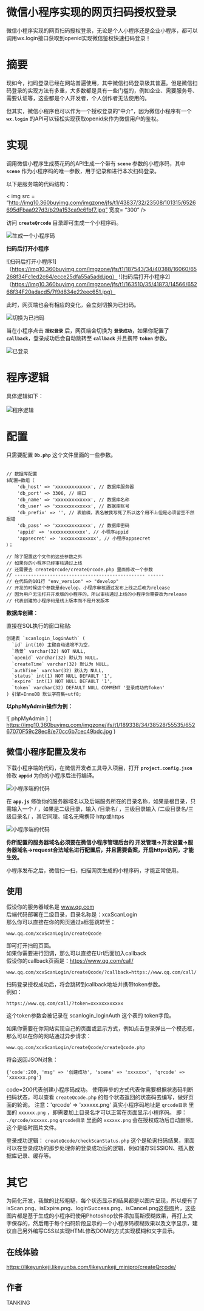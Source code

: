 # 微信小程序实现的网页扫码授权登录

微信小程序实现的网页扫码授权登录，无论是个人小程序还是企业小程序，都可以调用wx.login接口获取到openid实现微信鉴权快速扫码登录！

# 摘要

现如今，扫码登录已经在网站普遍使用，其中微信扫码登录极其普遍。但是微信扫码登录的实现方法有多重，大多数都是具有一些门槛的，例如企业、需要服务号、需要认证等，这些都是个人开发者，个人创作者无法使用的。

但其实，微信小程序也可以作为一个授权登录的“中介”，因为微信小程序有一个 **`wx.login`** 的API可以轻松实现获取openid来作为微信用户的鉴权。

# 实现

调用微信小程序生成葵花码的API生成一个带有 **`scene`** 参数的小程序码，其中 **`scene`** 作为小程序码的唯一参数，用于记录和进行本次扫码登录。

以下是服务端的代码结构：

< img src = “http://img10.360buyimg.com/imgzone/jfs/t1/43837/32/23508/101315/6526695dFbaa927d3/b29a153ca9c6fbf7.jpg” 宽度= “300”  />

访问 **`createQrcode`** 目录即可生成一个小程序码。

![生成一个小程序码](https://img10.360buyimg.com/imgzone/jfs/t1/219772/40/35160/20329/6526695dF28d1bcc6/a901aa6d25ca41be.jpg)

**扫码后打开小程序**

![扫码后打开小程序1]（https://img10.360buyimg.com/imgzone/jfs/t1/187543/34/40388/16060/65268f34Fc1ed2c64/ecce25dfa55a5add.jpg）
![扫码后打开小程序2]（https://img10.360buyimg.com/imgzone/jfs/t1/163510/35/41873/14566/65268f34F20adacd5/7f9d834e22eec651.jpg）

此时，网页端也会有相应的变化，会立刻切换为已扫码。

![切换为已扫码](https://img10.360buyimg.com/imgzone/jfs/t1/100144/8/40511/15921/6526695dF3edeb10c/043fd766ec1836db.jpg)

当在小程序点击 **`授权登录`** 后，网页端会切换为 **`登录成功`**，如果你配置了 **`callback`**，登录成功后会自动跳转至 **`callback`** 并且携带 **`token`** 参数。

![已登录](https://img10.360buyimg.com/imgzone/jfs/t1/224793/36/8/15732/6526695dFd6bbbefa/9fe8311d55a52b68.jpg)

# 程序逻辑

具体逻辑如下：<br/><br/>
![程序逻辑](https://img10.360buyimg.com/imgzone/jfs/t1/168191/28/33813/139647/65266affF3816d7df/f433003bc13bc64b.png)

# 配置

只需要配置 **`Db.php`** 这个文件里面的一些参数。<br/><br/>

````
// 数据库配置
$配置=数组（
    'db_host' => 'xxxxxxxxxxxxx', // 数据库服务器
    'db_port' => 3306, // 端口
    'db_name' => 'xxxxxxxxxxxxx', // 数据库名称
    'db_user' => 'xxxxxxxxxxxxx', // 数据库账号
    'db_prefix' => '', // 表前缀，表名被我写死了所以这个用不上但是必须留空不然报错
    'db_pass' => 'xxxxxxxxxxxxx', // 数据库密码
    'appid' => 'xxxxxxxxxxxxx', // 小程序appid
    'appsecret' => 'xxxxxxxxxxxxx', // 小程序appsecret
）；

// 除了配置这个文件的这些参数之外
// 如果你的小程序已经审核通过上线
// 还需要去 createQrcode/createQrcode.php 里面修改一个参数
// ------------------------------------------------ ------
// 在代码的101行 "env_version" => "develop"
// 开发的时候这个参数是develop，小程序审核通过发布上线之后改为release
// 因为用户无法打开开发版的小程序的，所以审核通过上线的小程序你需要改为release
// 代表创建的小程序码是线上版本而不是开发版本
````

**数据库创建：**

直接在SQL执行的窗口粘贴:
````
创建表 `scanlogin_loginAuth` (
  `id` int(10) 主键自动递增不为空，
  `场景` varchar(32) NOT NULL,
  `openid` varchar(32) 默认为 NULL，
  `createTime` varchar(32) 默认为 NULL，
  `authTime` varchar(32) 默认为 NULL，
  `status` int(1) NOT NULL DEFAULT '1',
  `expire` int(1) NOT NULL DEFAULT '1',
  `token` varchar(32) DEFAULT NULL COMMENT '登录成功的Token'
) 引擎=InnoDB 默认字符集=utf8;
````

**以phpMyAdmin操作为例：**

![ phpMyAdmin ] ( https://img10.360buyimg.com/imgzone/jfs/t1/189338/34/38528/55535/65267070F59c28ec8/e70cc6b7cec49bdc.jpg )

微信小程序配置及发布
---
下载小程序端的代码，在微信开发者工具导入项目，打开 **`project.config.json`** 修改 **`appid`** 为你的小程序后进行编译。

![小程序端的代码](https://img10.360buyimg.com/imgzone/jfs/t1/151123/24/39070/23735/65267751F0e1c2276/84198275d9b3d71e.jpg)

在 **`app.js`** 修改你的服务器域名以及后端服务所在的目录名称，如果是根目录，只需输入一个 / ，如果是二级目录，输入 /目录名/ ，三级目录输入 /二级目录名/三级目录名/ ，其它同理。域名无需携带 http或https

![小程序端的代码](https://img10.360buyimg.com/imgzone/jfs/t1/164943/11/39242/25711/65267794F16c8c03d/ea8218ed67f6a2f5.jpg)

**你所配置的服务器域名必须要在微信小程序管理后台的 开发管理->开发设置->服务器域名->request合法域名进行配置后，并且需要备案，开启https访问，才能生效。**

小程序发布之后，微信扫一扫，扫描网页生成的小程序码，才能正常使用。

使用
---
假设你的服务器域名是 www.qq.com <br/>
后端代码部署在二级目录，目录名称是：xcxScanLogin <br/>
那么你可以直接在你的网页通过a标签跳转至： <br/>
````
www.qq.com/xcxScanLogin/createQcode
````
即可打开扫码页面。 <br/>
如果你需要进行回调，那么可以直接在Url后面加入callback <br/>
假设你的callback页面是：https://www.qq.com/call/
````
www.qq.com/xcxScanLogin/createQcode/?callback=https://www.qq.com/call/
````
扫码登录授权成功后，将会跳转到callback地址并携带token参数。 <br/>
例如：
````
https://www.qq.com/call/?token=xxxxxxxxxxxx
````
这个token参数会被记录在 scanlogin_loginAuth 这个表的 token字段。 

如果你需要在你网站实现自己的页面或显示方式，例如点击登录弹出一个模态框，那么可以在你的网站通过异步请求：
````
www.qq.com/xcxScanLogin/createQcode/createQcode.php
````
将会返回JSON对象：
````
{'code':200, 'msg' => '创建成功', 'scene' => 'xxxxxxx', 'qrcode' => 'xxxxxx.png'}
````
code=200代表创建小程序码成功。
使用异步的方式代表你需要根据状态码判断扫码状态，可以查看 `createQcode.php` 的每个状态返回的状态码去编写，做好页面的轮询。
注意：'qrcode' => 'xxxxxx.png' 真实小程序码地址是 `qrcode目录` 里面的 `xxxxxx.png` ，即需要加上目录名才可以正常在页面显示小程序码。 即： `./qrcode/xxxxxx.png` 
`qrcode目录` 里面的 `xxxxxx.png` 会在授权成功后自动删除，这个是临时图片文件。

登录成功逻辑：
`createQcode/checkScanStatus.php` 这个是轮询扫码结果，里面可以在登录成功的那步处理你的登录成功后的逻辑，例如储存SESSION、插入数据库记录、缓存等。

# 其它

为简化开发，我做的比较粗糙，每个状态显示的结果都是以图片呈现，所以便有了isScan.png、isExpire.png、loginSuccess.png、isCancel.png这些图片，这些图片都是基于生成的小程序码使用Photoshop软件添加高斯模糊效果，再打上文字保存的，然后用于每个扫码阶段显示的一个小程序码模糊效果以及文字显示，建议自己另外编写CSS以实现HTML修改DOM的方式实现模糊和文字显示。

在线体验
---
https://likeyunkeji.likeyunba.com/likeyunkeji_minipro/createQrcode/

作者
---
TANKING
